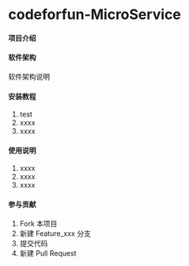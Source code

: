 # codeforfun-MicroService

#### 项目介绍



#### 软件架构

软件架构说明


#### 安装教程

1. test
2. xxxx
3. xxxx

#### 使用说明

1. xxxx
2. xxxx
3. xxxx

#### 参与贡献

1. Fork 本项目
2. 新建 Feature_xxx 分支
3. 提交代码
4. 新建 Pull Request

